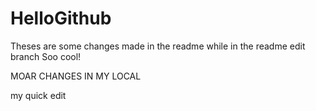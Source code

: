 # HelloGithub

Theses are some changes made in the readme while in the readme edit branch
Soo cool!

MOAR CHANGES IN MY LOCAL

my quick edit